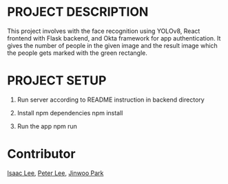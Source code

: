 # PROJECT DESCRIPTION
This project involves with the face recognition using YOLOv8, React frontend with Flask backend, and Okta framework for app authentication. It gives the number of people in the given image and the result image which the people gets marked with the green rectangle.

# PROJECT SETUP 

1. Run server according to README instruction in backend directory

2. Install npm dependencies
    npm install

3. Run the app
    npm run

# Contributor
[Isaac Lee](https://github.com/2starwook), [Peter Lee](https://github.com/yiwoduf), [Jinwoo Park](https://github.com/pjw0194)
